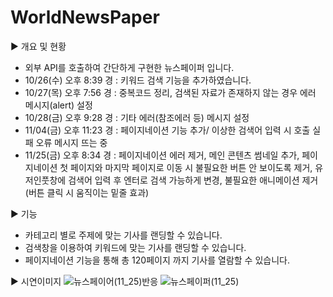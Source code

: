 # WorldNewsPaper

▶ 개요 및 현황
- 외부 API를 호출하여 간단하게 구현한 뉴스페이퍼 입니다.
- 10/26(수) 오후 8:39 경 : 키워드 검색 기능을 추가하였습니다.
- 10/27(목) 오후 7:56 경 : 중복코드 정리, 검색된 자료가 존재하지 않는 경우 에러 메시지(alert) 설정
- 10/28(금) 오후 9:28 경 : 기타 에러(참조에러 등) 메시지 설정
- 11/04(금) 오후 11:23 경 : 페이지네이션 기능 추가/ 이상한 검색어 입력 시 호출 실패 오류 메시지 뜨는 중
- 11/25(금) 오후 8:34 경 : 페이지네이션 에러 제거, 메인 콘텐츠 썸네일 추가, 페이지네이션 첫 페이지와 마지막 페이지로 이동 시 불필요한 버튼 안 보이도록 제거, 유저인풋창에 검색어 입력 후 엔터로 검색 가능하게 변경, 불필요한 애니메이션 제거(버튼 클릭 시 움직이는 밑줄 효과)

▶ 기능
- 카테고리 별로 주제에 맞는 기사를 랜딩할 수 있습니다.
- 검색창을 이용하여 키워드에 맞는 기사를 랜딩할 수 있습니다.
- 페이지네이션 기능을 통해 총 120페이지 까지 기사를 열람할 수 있습니다.

▶ 시연이미지
![뉴스페이어(11_25)반응](https://user-images.githubusercontent.com/107159871/203979711-d1dd0170-9e3b-42d5-b052-60bdd37fe5cf.png)
![뉴스페이퍼(11_25)](https://user-images.githubusercontent.com/107159871/203979718-573c2e11-cc77-47ee-8d81-10169889675e.png)




